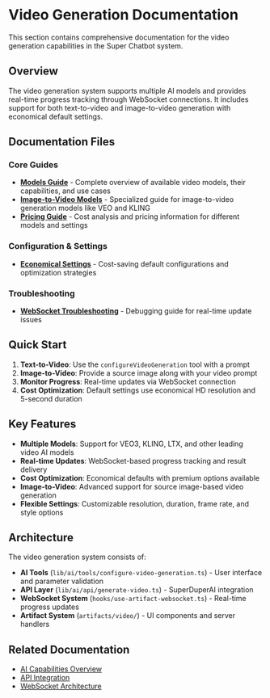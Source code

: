 # Video Generation Documentation

This section contains comprehensive documentation for the video generation capabilities in the Super Chatbot system.

## Overview

The video generation system supports multiple AI models and provides real-time progress tracking through WebSocket connections. It includes support for both text-to-video and image-to-video generation with economical default settings.

## Documentation Files

### Core Guides

- **[Models Guide](./models-guide.md)** - Complete overview of available video models, their capabilities, and use cases
- **[Image-to-Video Models](./image-to-video-models.md)** - Specialized guide for image-to-video generation models like VEO and KLING
- **[Pricing Guide](./pricing-guide.md)** - Cost analysis and pricing information for different models and settings

### Configuration & Settings

- **[Economical Settings](./economical-settings.md)** - Cost-saving default configurations and optimization strategies

### Troubleshooting

- **[WebSocket Troubleshooting](./websocket-troubleshooting.md)** - Debugging guide for real-time update issues

## Quick Start

1. **Text-to-Video**: Use the `configureVideoGeneration` tool with a prompt
2. **Image-to-Video**: Provide a source image along with your video prompt
3. **Monitor Progress**: Real-time updates via WebSocket connection
4. **Cost Optimization**: Default settings use economical HD resolution and 5-second duration

## Key Features

- **Multiple Models**: Support for VEO3, KLING, LTX, and other leading video AI models
- **Real-time Updates**: WebSocket-based progress tracking and result delivery
- **Cost Optimization**: Economical defaults with premium options available
- **Image-to-Video**: Advanced support for source image-based video generation
- **Flexible Settings**: Customizable resolution, duration, frame rate, and style options

## Architecture

The video generation system consists of:

- **AI Tools** (`lib/ai/tools/configure-video-generation.ts`) - User interface and parameter validation
- **API Layer** (`lib/ai/api/generate-video.ts`) - SuperDuperAI integration
- **WebSocket System** (`hooks/use-artifact-websocket.ts`) - Real-time progress updates
- **Artifact System** (`artifacts/video/`) - UI components and server handlers

## Related Documentation

- [AI Capabilities Overview](../README.md)
- [API Integration](../../api-integration/superduperai/)
- [WebSocket Architecture](../../architecture/websocket-architecture.md) 